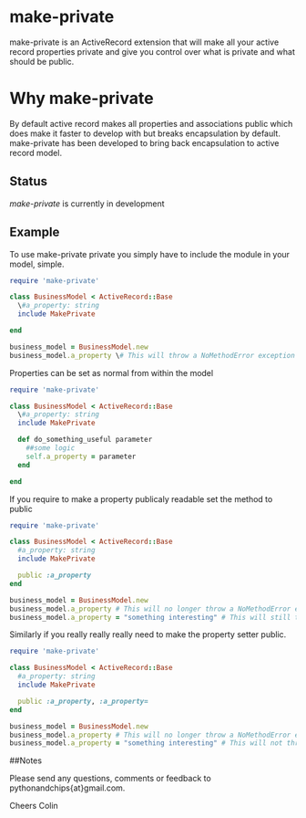 # make-private


make-private is an ActiveRecord extension that will make all your active record properties private and give you control over what is private and what should be public.

# Why make-private

By default active record makes all properties and associations public which does make it faster to develop with but breaks encapsulation by default. make-private has been developed to bring back encapsulation to active record model.


## Status
_make-private_ is currently in development

## Example

To use make-private private you simply have to include the module in your model, simple.

```ruby
require 'make-private'

class BusinessModel < ActiveRecord::Base
  \#a_property: string
  include MakePrivate

end

business_model = BusinessModel.new
business_model.a_property \# This will throw a NoMethodError exception
```

Properties can be set as normal from within the model

```ruby
require 'make-private'

class BusinessModel < ActiveRecord::Base
  \#a_property: string
  include MakePrivate

  def do_something_useful parameter
    ##some logic
    self.a_property = parameter
  end

end

```

If you require to make a property publicaly readable set the method to public

```ruby
require 'make-private'

class BusinessModel < ActiveRecord::Base
  #a_property: string
  include MakePrivate

  public :a_property
end

business_model = BusinessModel.new
business_model.a_property # This will no longer throw a NoMethodError exception
business_model.a_property = "something interesting" # This will still throw a NoMethodError exception
```

Similarly if you really really really need to make the property setter public.

```ruby
require 'make-private'

class BusinessModel < ActiveRecord::Base
  #a_property: string
  include MakePrivate

  public :a_property, :a_property=
end

business_model = BusinessModel.new
business_model.a_property # This will no longer throw a NoMethodError exception
business_model.a_property = "something interesting" # This will not throw a NoMethodError exception
```

##Notes

Please send any questions, comments or feedback to pythonandchips{at}gmail.com.

Cheers
Colin

